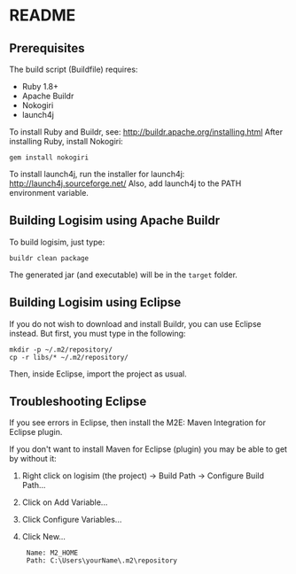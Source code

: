 # README

## Prerequisites
The build script (Buildfile) requires:

* Ruby 1.8+
* Apache Buildr
* Nokogiri
* launch4j

To install Ruby and Buildr, see: <http://buildr.apache.org/installing.html>
After installing Ruby, install Nokogiri:

    gem install nokogiri

To install launch4j, run the installer for launch4j: <http://launch4j.sourceforge.net/>
Also, add launch4j to the PATH environment variable.

## Building Logisim using Apache Buildr
To build logisim, just type:

    buildr clean package

The generated jar (and executable) will be in the `target` folder.

## Building Logisim using Eclipse
If you do not wish to download and install Buildr, you can use Eclipse instead.
But first, you must type in the following:

    mkdir -p ~/.m2/repository/
    cp -r libs/* ~/.m2/repository/

Then, inside Eclipse, import the project as usual.

## Troubleshooting Eclipse
If you see errors in Eclipse, then install the M2E: Maven Integration for Eclipse plugin.

If you don't want to install Maven for Eclipse (plugin) you may be able to get by without it:

1. Right click on logisim (the project) -> Build Path -> Configure Build Path...
2. Click on Add Variable...
3. Click Configure Variables...
4. Click New...

        Name: M2_HOME
        Path: C:\Users\yourName\.m2\repository
